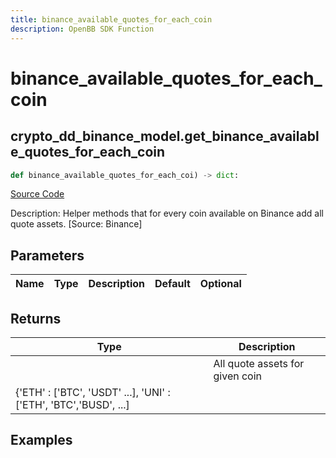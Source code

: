 ```yaml
---
title: binance_available_quotes_for_each_coin
description: OpenBB SDK Function
---
```

# binance_available_quotes_for_each_coin

## crypto_dd_binance_model.get_binance_available_quotes_for_each_coin

```python
def binance_available_quotes_for_each_coi) -> dict:
```
[Source Code](https://github.com/OpenBB-finance/OpenBBTerminal/tree/main/openbb_terminal/decorators.py#L76)

Description: Helper methods that for every coin available on Binance add all quote assets. [Source: Binance]

## Parameters

| Name | Type | Description | Default | Optional |
| ---- | ---- | ----------- | ------- | -------- |

## Returns

| Type | Description |
| ---- | ----------- |
|  | All quote assets for given coin
{'ETH' : ['BTC', 'USDT' ...], 'UNI' : ['ETH', 'BTC','BUSD', ...] |

## Examples

